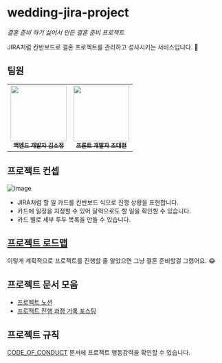 # wedding-jira-project
_결혼 준비 하기 싫어서 만든 결혼 준비 프로젝트_

JIRA처럼 칸반보드로 결혼 프로젝트를 관리하고 성사시키는 서비스입니다. 💍

## 팀원
<table>
  <tbody>
    <tr>
      <td align="center"><a href="https://github.com/zeze1004"><img src="https://avatars.githubusercontent.com/u/44468282?v=4" width="130" height="130" alt=""/><br /><sub><b>백엔드 개발자 김소정</b></sub></a><br /></td>
      <td align="center"><a href="https://github.com/Dan0804"><img src="https://avatars.githubusercontent.com/u/98535814?v=4" width="130" height="130" alt=""/><br /><sub><b>프론트 개발자 조대현 </b></sub></a><br /></td>
     </tr>
  </tbody>
</table>

## 프로젝트 컨셉
![image](https://github.com/zeze1004/wedding-jira-backend/assets/44468282/4786e176-8b5d-4b00-9f7b-a1af37bbcf3f)
- JIRA처럼 할 일 카드를 칸반보드 식으로 진행 상황을 표현합니다.
- 카드에 일정을 지정할 수 있어 달력으로도 할 일을 확인할 수 있습니다.
- 카드 별로 세부 투두 목록을 만들 수 있습니다.

## [프로젝트 로드맵](https://github.com/users/zeze1004/projects/1/views/4)
이렇게 계획적으로 프로젝트를 진행할 줄 알았으면 그냥 결혼 준비할걸 그랬어요. 😂

## 프로젝트 문서 모음

- [프로젝트 노션](https://www.notion.so/kimsojung/5e40e78aa91441438a593c9dfa5039fd?v=baeabc7b64d34827b5babe6d1e5f712e&pvs=4)
- [프로젝트 진행 과정 기록 포스팅](https://blog.naver.com/PostList.naver?blogId=thwjd2717&from=postList&categoryNo=58#)

## 프로젝트 규칙
[CODE_OF_CONDUCT](CODE_OF_CONDUCT.md) 문서에 프로젝트 행동강력을 확인할 수 있습니다.

